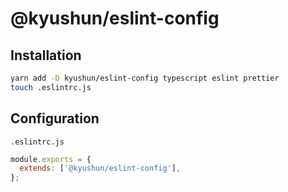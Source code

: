 # @kyushun/eslint-config

## Installation
```bash
yarn add -D kyushun/eslint-config typescript eslint prettier
touch .eslintrc.js
```

## Configuration
`.eslintrc.js`
```js
module.exports = {
  extends: ['@kyushun/eslint-config'],
};
```
